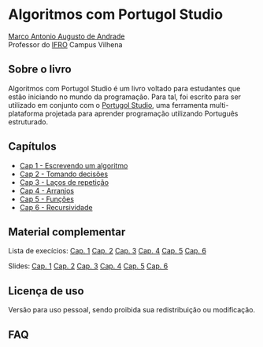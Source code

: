 # Algoritmos com Portugol Studio

[Marco Antonio Augusto de Andrade](https://marcoandra.de)  
Professor do [IFRO](https://www.ifro.edu.br) Campus Vilhena

## Sobre o livro
Algoritmos com Portugol Studio é um livro voltado para estudantes que estão iniciando no mundo da programação. Para tal, foi escrito para ser utilizado em conjunto com o [Portugol Studio](http://lite.acad.univali.br/portugol/), uma ferramenta multi-plataforma projetada para aprender programação utilizando Português estruturado.

## Capítulos
* [Cap 1 - Escrevendo um algoritmo](cap1.html)
* [Cap 2 - Tomando decisões](cap2.html)
* [Cap 3 - Laços de repetição](cap3.html)
* [Cap 4 - Arranjos]()
* [Cap 5 - Funções]()
* [Cap 6 - Recursividade]()

## Material complementar
Lista de execícios:
[Cap. 1]() [Cap. 2]() [Cap. 3]() [Cap. 4]() [Cap. 5]() [Cap. 6]()

Slides:
[Cap. 1]() [Cap. 2]() [Cap. 3]() [Cap. 4]() [Cap. 5]() [Cap. 6]()

## Licença de uso
Versão para uso pessoal, sendo proibida sua redistribuição ou modificação.

## FAQ
